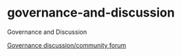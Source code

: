 # governance-and-discussion
Governance and Discussion

[Governance discussion/community forum](https://github.com/MLON33/governance-and-discussion/discussions)
